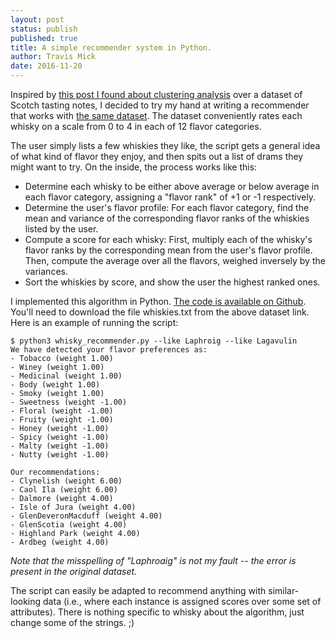 ```yaml
---
layout: post
status: publish
published: true
title: A simple recommender system in Python.
author: Travis Mick
date: 2016-11-20
---
```


Inspired by [this post I found about clustering analysis](http://blog.revolutionanalytics.com/2013/12/k-means-clustering-86-single-malt-scotch-whiskies.html) over a dataset of Scotch tasting notes, I decided to try my hand at writing a recommender that works with [the same dataset](https://www.mathstat.strath.ac.uk/outreach/nessie/nessie_whisky.html). The dataset conveniently rates each whisky on a scale from 0 to 4 in each of 12 flavor categories.

<!-- more -->

The user simply lists a few whiskies they like, the script gets a general idea of what kind of flavor they enjoy, and then spits out a list of drams they might want to try. On the inside, the process works like this:

* Determine each whisky to be either above average or below average in each flavor category, assigning a "flavor rank" of +1 or -1 respectively.
* Determine the user's flavor profile: For each flavor category, find the mean and variance of the corresponding flavor ranks of the whiskies listed by the user.
* Compute a score for each whisky: First, multiply each of the whisky's flavor ranks by the corresponding mean from the user's flavor profile. Then, compute the average over all the flavors, weighed inversely by the variances.
* Sort the whiskies by score, and show the user the highest ranked ones.

I implemented this algorithm in Python. [The code is available on Github](https://github.com/tmick0/whisky-recommender/blob/master/whisky_recommender.py). You'll need to download the file whiskies.txt from the above dataset link. Here is an example of running the script:

```
$ python3 whisky_recommender.py --like Laphroig --like Lagavulin
We have detected your flavor preferences as:
- Tobacco (weight 1.00)
- Winey (weight 1.00)
- Medicinal (weight 1.00)
- Body (weight 1.00)
- Smoky (weight 1.00)
- Sweetness (weight -1.00)
- Floral (weight -1.00)
- Fruity (weight -1.00)
- Honey (weight -1.00)
- Spicy (weight -1.00)
- Malty (weight -1.00)
- Nutty (weight -1.00)

Our recommendations: 
- Clynelish (weight 6.00)
- Caol Ila (weight 6.00)
- Dalmore (weight 4.00)
- Isle of Jura (weight 4.00)
- GlenDeveronMacduff (weight 4.00)
- GlenScotia (weight 4.00)
- Highland Park (weight 4.00)
- Ardbeg (weight 4.00)
```

*Note that the misspelling of "Laphroaig" is not my fault -- the error is present in the original dataset.*

The script can easily be adapted to recommend anything with similar-looking data (i.e., where each instance is assigned scores over some set of attributes). There is nothing specific to whisky about the algorithm, just change some of the strings. ;)

